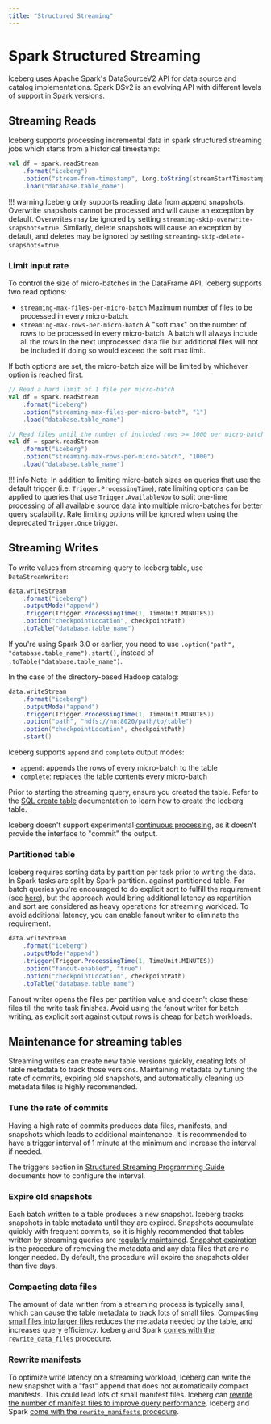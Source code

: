 ```yaml
---
title: "Structured Streaming"
---
```

<!--
 - Licensed to the Apache Software Foundation (ASF) under one or more
 - contributor license agreements.  See the NOTICE file distributed with
 - this work for additional information regarding copyright ownership.
 - The ASF licenses this file to You under the Apache License, Version 2.0
 - (the "License"); you may not use this file except in compliance with
 - the License.  You may obtain a copy of the License at
 -
 -   http://www.apache.org/licenses/LICENSE-2.0
 -
 - Unless required by applicable law or agreed to in writing, software
 - distributed under the License is distributed on an "AS IS" BASIS,
 - WITHOUT WARRANTIES OR CONDITIONS OF ANY KIND, either express or implied.
 - See the License for the specific language governing permissions and
 - limitations under the License.
 -->

# Spark Structured Streaming

Iceberg uses Apache Spark's DataSourceV2 API for data source and catalog implementations. Spark DSv2 is an evolving API with different levels of support in Spark versions.

## Streaming Reads

Iceberg supports processing incremental data in spark structured streaming jobs which starts from a historical timestamp:

```scala
val df = spark.readStream
    .format("iceberg")
    .option("stream-from-timestamp", Long.toString(streamStartTimestamp))
    .load("database.table_name")
```

!!! warning
    Iceberg only supports reading data from append snapshots. Overwrite snapshots cannot be processed and will cause an exception by default. Overwrites may be ignored by setting `streaming-skip-overwrite-snapshots=true`. Similarly, delete snapshots will cause an exception by default, and deletes may be ignored by setting `streaming-skip-delete-snapshots=true`.

### Limit input rate
To control the size of micro-batches in the DataFrame API, Iceberg supports two read options:

* `streaming-max-files-per-micro-batch` Maximum number of files to be processed in every micro-batch.
* `streaming-max-rows-per-micro-batch` A "soft max" on the number of rows to be processed in every micro-batch. A batch will always include all the rows in the next unprocessed data file but additional files will not be included if doing so would exceed the soft max limit.

If both options are set, the micro-batch size will be limited by whichever option is reached first.

```scala
// Read a hard limit of 1 file per micro-batch
val df = spark.readStream
    .format("iceberg")
    .option("streaming-max-files-per-micro-batch", "1")
    .load("database.table_name")
```

```scala
// Read files until the number of included rows >= 1000 per micro-batch
val df = spark.readStream
    .format("iceberg")
    .option("streaming-max-rows-per-micro-batch", "1000")
    .load("database.table_name")
```

!!! info
    Note: In addition to limiting micro-batch sizes on queries that use the default trigger (i.e. `Trigger.ProcessingTime`), rate limiting options can be applied to queries that use `Trigger.AvailableNow` to split one-time processing of all available source data into multiple micro-batches for better query scalability. Rate limiting options will be ignored when using the deprecated `Trigger.Once` trigger.

## Streaming Writes

To write values from streaming query to Iceberg table, use `DataStreamWriter`:

```scala
data.writeStream
    .format("iceberg")
    .outputMode("append")
    .trigger(Trigger.ProcessingTime(1, TimeUnit.MINUTES))
    .option("checkpointLocation", checkpointPath)
    .toTable("database.table_name")
```

If you're using Spark 3.0 or earlier, you need to use `.option("path", "database.table_name").start()`, instead of `.toTable("database.table_name")`.

In the case of the directory-based Hadoop catalog:

```scala
data.writeStream
    .format("iceberg")
    .outputMode("append")
    .trigger(Trigger.ProcessingTime(1, TimeUnit.MINUTES))
    .option("path", "hdfs://nn:8020/path/to/table") 
    .option("checkpointLocation", checkpointPath)
    .start()
```

Iceberg supports `append` and `complete` output modes:

* `append`: appends the rows of every micro-batch to the table
* `complete`: replaces the table contents every micro-batch

Prior to starting the streaming query, ensure you created the table. Refer to the [SQL create table](spark-ddl.md#create-table) documentation to learn how to create the Iceberg table.

Iceberg doesn't support experimental [continuous processing](https://spark.apache.org/docs/latest/structured-streaming-programming-guide.html#continuous-processing), as it doesn't provide the interface to "commit" the output.

### Partitioned table

Iceberg requires sorting data by partition per task prior to writing the data. In Spark tasks are split by Spark partition.
against partitioned table. For batch queries you're encouraged to do explicit sort to fulfill the requirement
(see [here](spark-writes.md#writing-distribution-modes)), but the approach would bring additional latency as
repartition and sort are considered as heavy operations for streaming workload. To avoid additional latency, you can
enable fanout writer to eliminate the requirement.

```scala
data.writeStream
    .format("iceberg")
    .outputMode("append")
    .trigger(Trigger.ProcessingTime(1, TimeUnit.MINUTES))
    .option("fanout-enabled", "true")
    .option("checkpointLocation", checkpointPath)
    .toTable("database.table_name")
```

Fanout writer opens the files per partition value and doesn't close these files till the write task finishes. Avoid using the fanout writer for batch writing, as explicit sort against output rows is cheap for batch workloads.

## Maintenance for streaming tables

Streaming writes can create new table versions quickly, creating lots of table metadata to track those versions.
Maintaining metadata by tuning the rate of commits, expiring old snapshots, and automatically cleaning up metadata files
is highly recommended.

### Tune the rate of commits

Having a high rate of commits produces data files, manifests, and snapshots which leads to additional maintenance. It is recommended to have a trigger interval of 1 minute at the minimum and increase the interval if needed.

The triggers section in [Structured Streaming Programming Guide](https://spark.apache.org/docs/latest/structured-streaming-programming-guide.html#triggers)
documents how to configure the interval.

### Expire old snapshots

Each batch written to a table produces a new snapshot. Iceberg tracks snapshots in table metadata until they are expired. Snapshots accumulate quickly with frequent commits, so it is highly recommended that tables written by streaming queries are [regularly maintained](maintenance.md#expire-snapshots). [Snapshot expiration](spark-procedures.md#expire_snapshots) is the procedure of removing the metadata and any data files that are no longer needed. By default, the procedure will expire the snapshots older than five days. 

### Compacting data files

The amount of data written from a streaming process is typically small, which can cause the table metadata to track lots of small files. [Compacting small files into larger files](maintenance.md#compact-data-files) reduces the metadata needed by the table, and increases query efficiency. Iceberg and Spark [comes with the `rewrite_data_files` procedure](spark-procedures.md#rewrite_data_files).

### Rewrite manifests

To optimize write latency on a streaming workload, Iceberg can write the new snapshot with a "fast" append that does not automatically compact manifests.
This could lead lots of small manifest files. Iceberg can [rewrite the number of manifest files to improve query performance](maintenance.md#rewrite-manifests). Iceberg and Spark [come with the `rewrite_manifests` procedure](spark-procedures.md#rewrite_manifests).
